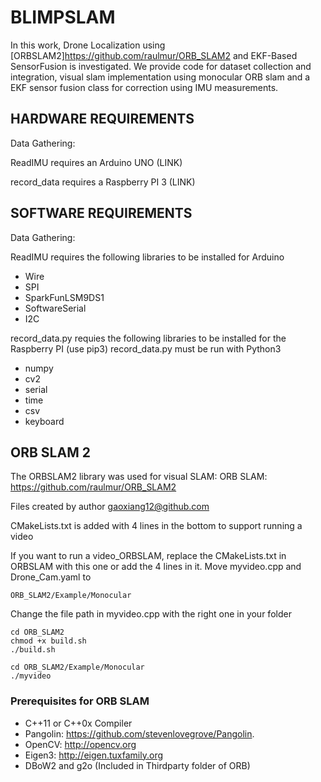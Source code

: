 # BLIMPSLAM
In this work, Drone Localization using [ORBSLAM2]https://github.com/raulmur/ORB_SLAM2 and EKF-Based SensorFusion is investigated. We provide code for dataset collection and integration, visual slam implementation using monocular ORB slam and a EKF sensor fusion class for correction using IMU measurements. 

## HARDWARE REQUIREMENTS

Data Gathering:

ReadIMU requires an Arduino UNO (LINK)

record_data requires a Raspberry PI 3 (LINK)

## SOFTWARE REQUIREMENTS
Data Gathering:

ReadIMU requires the following libraries to be installed for Arduino

* Wire
* SPI
* SparkFunLSM9DS1
* SoftwareSerial
* I2C

record_data.py requies the following libraries to be installed for the Raspberry PI (use pip3)
record_data.py must be run with Python3

* numpy
* cv2
* serial
* time
* csv
* keyboard


## ORB SLAM 2
The ORBSLAM2 library was used for visual SLAM:
ORB SLAM: https://github.com/raulmur/ORB_SLAM2

Files created by author gaoxiang12@github.com

CMakeLists.txt is added with 4 lines in the bottom to support running a video

If you want to run a video_ORBSLAM, replace the CMakeLists.txt in ORBSLAM with this one or add the 4 lines in it. Move myvideo.cpp and Drone_Cam.yaml to 
```
ORB_SLAM2/Example/Monocular
```
Change the file path in myvideo.cpp with the right one in your folder

```
cd ORB_SLAM2
chmod +x build.sh
./build.sh
```

```
cd ORB_SLAM2/Example/Monocular
./myvideo
```
### Prerequisites for ORB SLAM

* C++11 or C++0x Compiler
* Pangolin: https://github.com/stevenlovegrove/Pangolin.
* OpenCV: http://opencv.org
* Eigen3: http://eigen.tuxfamily.org
* DBoW2 and g2o (Included in Thirdparty folder of ORB)


